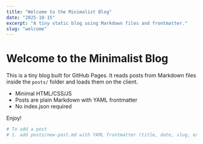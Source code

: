 ```yaml
---
title: "Welcome to the Minimalist Blog"
date: "2025-10-15"
excerpt: "A tiny static blog using Markdown files and frontmatter."
slug: "welcome"
---
```


# Welcome to the Minimalist Blog

This is a tiny blog built for GitHub Pages. It reads posts from Markdown files inside the `posts/` folder and loads them on the client.

- Minimal HTML/CSS/JS
- Posts are plain Markdown with YAML frontmatter
- No index.json required

Enjoy!

```bash
# To add a post
# 1. add posts/new-post.md with YAML frontmatter (title, date, slug, excerpt)
```